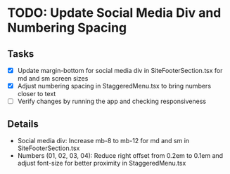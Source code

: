 
# TODO: Update Social Media Div and Numbering Spacing

## Tasks
- [x] Update margin-bottom for social media div in SiteFooterSection.tsx for md and sm screen sizes
- [x] Adjust numbering spacing in StaggeredMenu.tsx to bring numbers closer to text
- [ ] Verify changes by running the app and checking responsiveness

## Details
- Social media div: Increase mb-8 to mb-12 for md and sm in SiteFooterSection.tsx
- Numbers (01, 02, 03, 04): Reduce right offset from 0.2em to 0.1em and adjust font-size for better proximity in StaggeredMenu.tsx
